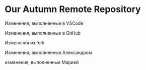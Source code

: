 # Our Autumn Remote Repository

Изменения, выполненные в VSCode

Изменения, выполненные в GitHub

Изменения из fork

Изменения, выполненные Александром

изменения, выполненные Марией

